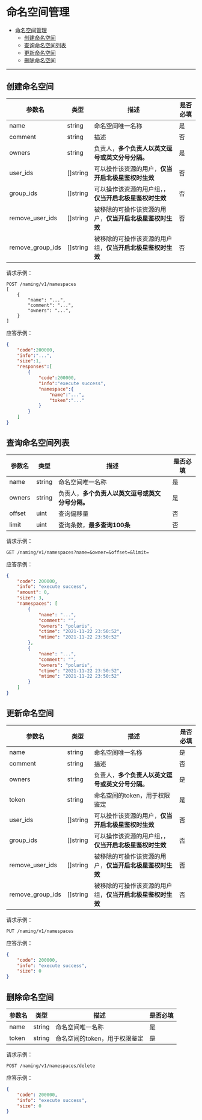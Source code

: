# 命名空间管理

- [命名空间管理](#命名空间管理)
  - [创建命名空间](#创建命名空间)
  - [查询命名空间列表](#查询命名空间列表)
  - [更新命名空间](#更新命名空间)
  - [删除命名空间](#删除命名空间)

---

## 创建命名空间

| 参数名           | 类型     | 描述                                                       | 是否必填 |
| ---------------- | -------- | ---------------------------------------------------------- | -------- |
| name             | string   | 命名空间唯一名称                                           | 是       |
| comment          | string   | 描述                                                       | 否       |
| owners           | string   | 负责人，**多个负责人以英文逗号或英文分号分隔。**           | 是       |
| user_ids         | []string | 可以操作该资源的用户，**仅当开启北极星鉴权时生效**         | 否       |
| group_ids        | []string | 可以操作该资源的用户组，，**仅当开启北极星鉴权时生效**     | 否       |
| remove_user_ids  | []string | 被移除的可操作该资源的用户，**仅当开启北极星鉴权时生效**   | 否       |
| remove_group_ids | []string | 被移除的可操作该资源的用户组，**仅当开启北极星鉴权时生效** | 否       |


请求示例：

```
POST /naming/v1/namespaces
[
    {
        "name": "...",
        "comment": "...",
        "owners": "...",
    }
]
```

应答示例：
```json
{
    "code":200000,
    "info":"...",
    "size":1,
    "responses":[
        {
            "code":200000,
            "info":"execute success",
            "namespace":{
                "name":"...",
                "token":"..."
            }
        }
    ]
}
```

## 查询命名空间列表


| 参数名 | 类型   | 描述                                             | 是否必填 |
| ------ | ------ | ------------------------------------------------ | -------- |
| name   | string | 命名空间唯一名称                                 | 是       |
| owners | string | 负责人，**多个负责人以英文逗号或英文分号分隔。** | 是       |
| offset | uint   | 查询偏移量                                       | 否       |
| limit  | uint   | 查询条数，**最多查询100条**                      | 否       |


请求示例：

```
GET /naming/v1/namespaces?name=&owner=&offset=&limit=
```

应答示例：
```json
{
    "code": 200000,
    "info": "execute success",
    "amount": 0,
    "size": 3,
    "namespaces": [
        {
            "name": "...",
            "comment": "",
            "owners": "polaris",
            "ctime": "2021-11-22 23:50:52",
            "mtime": "2021-11-22 23:50:52"
        },
        {
            "name": "...",
            "comment": "",
            "owners": "polaris",
            "ctime": "2021-11-22 23:50:52",
            "mtime": "2021-11-22 23:50:52"
        }
    ]
}
```

## 更新命名空间


| 参数名           | 类型     | 描述                                                       | 是否必填 |
| ---------------- | -------- | ---------------------------------------------------------- | -------- |
| name             | string   | 命名空间唯一名称                                           | 是       |
| comment          | string   | 描述                                                       | 否       |
| owners           | string   | 负责人，**多个负责人以英文逗号或英文分号分隔。**           | 是       |
| token            | string   | 命名空间的token，用于权限鉴定                              | 是       |
| user_ids         | []string | 可以操作该资源的用户，**仅当开启北极星鉴权时生效**         | 否       |
| group_ids        | []string | 可以操作该资源的用户组，，**仅当开启北极星鉴权时生效**     | 否       |
| remove_user_ids  | []string | 被移除的可操作该资源的用户，**仅当开启北极星鉴权时生效**   | 否       |
| remove_group_ids | []string | 被移除的可操作该资源的用户组，**仅当开启北极星鉴权时生效** | 否       |

请求示例：

```
PUT /naming/v1/namespaces
```

应答示例：
```json
{
    "code": 200000,
    "info": "execute success",
    "size": 0
}
```

## 删除命名空间


| 参数名 | 类型   | 描述                          | 是否必填 |
| ------ | ------ | ----------------------------- | -------- |
| name   | string | 命名空间唯一名称              | 是       |
| token  | string | 命名空间的token，用于权限鉴定 | 是       |

请求示例：

```
POST /naming/v1/namespaces/delete
```

应答示例：
```json
{
    "code": 200000,
    "info": "execute success",
    "size": 0
}
```